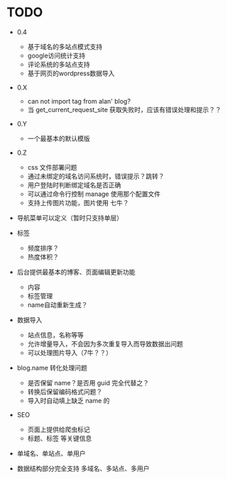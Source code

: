 TODO
====

* 0.4
	* 基于域名的多站点模式支持
	* google访问统计支持
	* 评论系统的多站点支持
	* 基于网页的wordpress数据导入

* 0.X
	* can not import tag from alan' blog?
	* 当 get_current_request_site 获取失败时，应该有错误处理和提示？？

* 0.Y
	* 一个最基本的默认模版

* 0.Z
	* css 文件部署问题
	* 通过未绑定的域名访问系统时，错误提示？跳转？
	* 用户登陆时判断绑定域名是否正确
	* 可以通过命令行控制 manage 使用那个配置文件
	* 支持上传图片功能，图片使用 七牛？

* 导航菜单可以定义（暂时只支持单层）
* 标签
	* 频度排序？
	* 热度体积？
* 后台提供最基本的博客、页面编辑更新功能
	* 内容
	* 标签管理
	* name自动重新生成？
* 数据导入
	* 站点信息，名称等等
	* 允许增量导入，不会因为多次重复导入而导致数据出问题
	* 可以处理图片导入（7牛？？）
* blog.name 转化处理问题
	* 是否保留 name？是否用 guid 完全代替之？
	* 转换后保留编码格式问题？
	* 导入时自动填上缺乏 name 的
* SEO
	* 页面上提供给爬虫标记
	* 标题、标签 等关键信息
* 单域名、单站点、单用户
* 数据结构部分完全支持 多域名、多站点、多用户
